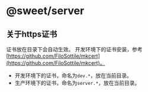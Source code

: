 # @sweet/server

## 关于https证书

证书放在目录下会自动生效。
开发环境下的证书安装，参考[https://github.com/FiloSottile/mkcert](https://github.com/FiloSottile/mkcert)。

* 开发环境下的证书，命名为`dev.*`，放在当前目录。
* 生产环境下的证书，命名为`server.*`，放在当前目录。